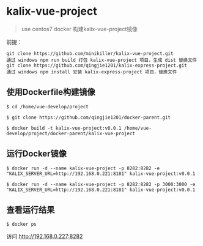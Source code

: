 # kalix-vue-project

> use centos7 docker 构建kalix-vue-project镜像

前提：

```
git clone https://github.com/minikiller/kalix-vue-project.git
通过 windows npm run build 打包 kalix-vue-project 项目，生成 dist 替换文件
git clone https://github.com/qingjie1201/kalix-express-project.git
通过 windows npm install 安装 kalix-express-project 项目，替换文件
```

## 使用Dockerfile构建镜像

```
$ cd /home/vue-develop/project

$ git clone https://github.com/qingjie1201/docker-parent.git

$ docker build -t kalix-vue-project:v0.0.1 /home/vue-develop/project/docker-parent/kalix-vue-project
```

## 运行Docker镜像

```
$ docker run -d --name kalix-vue-project -p 8282:8282 -e "KALIX_SERVER_URL=http://192.168.0.221:8181" kalix-vue-project:v0.0.1

$ docker run -d --name kalix-vue-project -p 8282:8282 -p 3000:3000 -e "KALIX_SERVER_URL=http://192.168.0.221:8181" kalix-vue-project:v0.0.1
```

## 查看运行结果

```
$ docker ps
```

访问 http://192.168.0.227:8282
